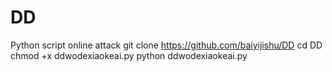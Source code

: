# DD
Python script online attack
git clone https://github.com/baiyijishu/DD
cd DD
chmod +x ddwodexiaokeai.py
python ddwodexiaokeai.py
